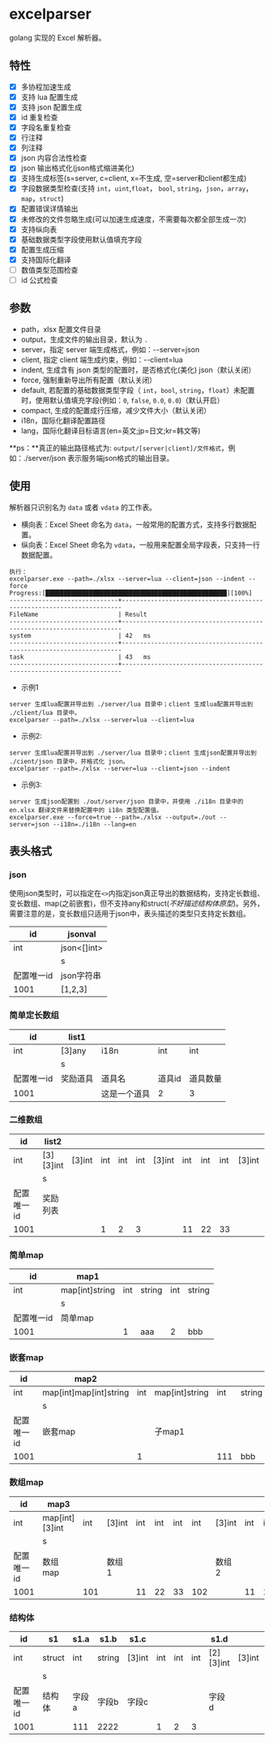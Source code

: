 # excelparser
golang 实现的 Excel 解析器。

## 特性
- [x] 多协程加速生成
- [x] 支持 lua 配置生成
- [x] 支持 json 配置生成
- [x] id 重复检查
- [x] 字段名重复检查
- [x] 行注释
- [x] 列注释
- [x] json 内容合法性检查
- [x] json 输出格式化(json格式缩进美化)
- [x] 支持生成标签(s=server, c=client, x=不生成, 空=server和client都生成)
- [x] 字段数据类型检查(支持 `int`，`uint`,`float`， `bool`, `string`，`json`，`array`，`map`，`struct`)
- [x] 配置错误详情输出
- [x] 未修改的文件忽略生成(可以加速生成速度，不需要每次都全部生成一次)
- [x] 支持纵向表
- [x] 基础数据类型字段使用默认值填充字段
- [x] 配置生成压缩
- [x] 支持国际化翻译
- [ ] 数值类型范围检查
- [ ] id 公式检查

## 参数
- path，xlsx 配置文件目录
- output，生成文件的输出目录，默认为 `.`
- server，指定 server 端生成格式，例如：--server=json
- client, 指定 client 端生成约束，例如：--client=lua
- indent, 生成含有 json 类型的配置时，是否格式化(美化) json（默认关闭）
- force, 强制重新导出所有配置（默认关闭）
- default, 若配置的基础数据类型字段（ `int`，`bool`, `string`，`float`）未配置时，使用默认值填充字段(例如：`0`, `false`, `0.0`, `0.0`)（默认开启）
- compact, 生成的配置成行压缩，减少文件大小（默认关闭）
- i18n，国际化翻译配置路径
- lang，国际化翻译目标语言(en=英文;jp=日文;kr=韩文等)

**ps：**真正的输出路径格式为: `output/[server|client]/文件格式`，例如：./server/json 表示服务端json格式的输出目录。

## 使用
解析器只识别名为 `data` 或者 `vdata` 的工作表。

- 横向表：Excel Sheet 命名为 `data`，一般常用的配置方式，支持多行数据配置。
- 纵向表：Excel Sheet 命名为 `vdata`，一般用来配置全局字段表，只支持一行数据配置。

```
执行：
excelparser.exe --path=./xlsx --server=lua --client=json --indent --force
Progress:[██████████████████████████████████████████████████][100%]
------------------------------+----------------------------------------------------------------------
FileName                      | Result
------------------------------+----------------------------------------------------------------------
system                        | 42   ms
------------------------------+----------------------------------------------------------------------
task                          | 43   ms
------------------------------+----------------------------------------------------------------------
```

- 示例1
```
server 生成lua配置并导出到 ./server/lua 目录中；client 生成lua配置并导出到 ./client/lua 目录中。
excelparser --path=./xlsx --server=lua --client=lua
```

- 示例2:
```
server 生成lua配置并导出到 ./server/lua 目录中；client 生成json配置并导出到 ./cient/json 目录中，并格式化 json。
excelparser --path=./xlsx --server=lua --client=json --indent
```
- 示例3:
```
server 生成json配置到 ./out/server/json 目录中，并使用 ./i18n 目录中的 en.xlsx 翻译文件来替换配置中的 i18n 类型配置值。
excelparser.exe --force=true --path=./xlsx --output=./out --server=json --i18n=./i18n --lang=en
```

## 表头格式

### json
使用json类型时，可以指定在`<>`内指定json真正导出的数据结构，支持定长数组、变长数组、map(之前嵌套)，但不支持any和struct(*不好描述结构体原型*)。另外，需要注意的是，变长数组只适用于json中，表头描述的类型只支持定长数组。

| id     | jsonval     |
|--------|-------------|
| int    | json<[]int> |
|        |  s          |
| 配置唯一id | json字符串     |
| 1001   | [1,2,3]     |

### 简单定长数组
| id     | list1  |        |      |      |
|--------|--------|--------|------|------|
| int    | [3]any | i18n   | int  | int  |
|        | s       |        |      |      |
| 配置唯一id | 奖励道具   | 道具名    | 道具id | 道具数量 |
| 1001   |        | 这是一个道具 | 2    | 3    |

### 二维数组
| id     | list2     |        |     |     |     |        |     |     |     |        |     |     |     |
|--------|-----------|--------|-----|-----|-----|--------|-----|-----|-----|--------|-----|-----|-----|
| int    | [3][3]int | [3]int | int | int | int | [3]int | int | int | int | [3]int | int | int | int |
|        | s         |        |     |     |     |        |     |     |     |        |     |     |     |
| 配置唯一id | 奖励列表      |        |     |     |     |        |     |     |     |        |     |     |     |
| 1001   |           |        | 1   | 2   | 3   |        | 11  | 22  | 33  |        | 11  | 22  | 33  |

### 简单map
| id     | map1           |     |        |     |        |
|--------|----------------|-----|--------|-----|--------|
| int    | map[int]string | int | string | int | string |
|        | s              |     |        |     |        |
| 配置唯一id | 简单map          |     |        |     |        |
| 1001   |                | 1   | aaa    | 2   | bbb    |


### 嵌套map
| id     | map2                   |     |                |     |        |     |                |     |        |
|--------|------------------------|-----|----------------|-----|--------|-----|----------------|-----|--------|
| int    | map[int]map[int]string | int | map[int]string | int | string | int | map[int]string | int | string |
|        | s                      |     |                |     |        |     |                |     |        |
| 配置唯一id | 嵌套map                  |     | 子map1          |     |        |     | 子map2          |     |        |
| 1001   |                        | 1   |                | 111 | bbb    | 2   |                | 111 | bbb    |


### 数组map
| id     | map3           |     |        |     |     |     |     |        |     |     |     |
|--------|----------------|-----|--------|-----|-----|-----|-----|--------|-----|-----|-----|
| int    | map[int][3]int | int | [3]int | int | int | int | int | [3]int | int | int | int |
|        | s              |     |        |     |     |     |     |        |     |     |     |
| 配置唯一id | 数组map          |     | 数组1    |     |     |     |     | 数组2    |     |     |     |
| 1001   |                | 101 |        | 11  | 22  | 33  | 102 |        | 11  | 22  | 33  |

### 结构体
| id     | s1               | s1.a | s1.b   | s1.c   |     |     |     | s1.d      |        |     |     |     |        |     |     |     | s1.e |
|--------|------------------|------|--------|--------|-----|-----|-----|-----------|--------|-----|-----|-----|--------|-----|-----|-----|------|
| int    | struct<TaskType> | int  | string | [3]int | int | int | int | [2][3]int | [3]int | int | int | int | [3]int | int | int | int | int  |
|        | s                |      |        |        |     |     |     |           |        |     |     |     |        |     |     |     |      |
| 配置唯一id | 结构体              | 字段a  | 字段b    | 字段c    |     |     |     | 字段d       |        |     |     |     |        |     |     |     | 字段e  |
| 1001   |                  | 111  | 2222   |        | 1   | 2   | 3   |           |        | 122 | 222 | 333 |        | 122 | 222 | 333 | 1001 |
